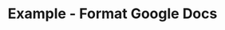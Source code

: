 ---
date:  ""
type: "course"
draft: false
title: "Example - Format Google Docs"
terms: []
weight : 2
module:
    parted: 1
    layout: ""
    strain: "material"
format:
    model: "google-doc"
    cover: "cover.jpg"
    anima: ""
    theme: ""
source:
    data: "https://docs.google.com/document/d/e/2PACX-1vSmnPdnAwLikYvvCA1ZA3i3HHPjwOdEIKAvuDvpDsro2drneJQO3hrH0EBvXM_8kg/pub"
parted:
    tutor:
        lead: ""
        desc: ""
        data: 
        - name: ""
          mail: ""
          tele: ""
metadata:
    index: false
    thumb: "cover.jpg"
    author: "Gibran Zizzami"
language:
    id: ""
    en: ""
description: "Lorem ipsum dolor sit amet, consectetur adipiscing elit. Etiam aliquam libero et magna suscipit vestibulum. Suspendisse condimentum ipsum vel mi luctus, nec ornare est porttitor."
---